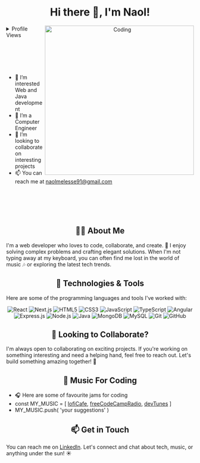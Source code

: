 
 <h1 align="center">Hi there 👋, I'm Naol!</h1>
<p align="center">
 <img align="right" alt="Coding" width="400" src="https://i.pinimg.com/originals/e4/26/70/e426702edf874b181aced1e2fa5c6cde.gif">
</p>


<details>
  <summary>Profile Views</summary>

 ![](https://komarev.com/ghpvc/?username=naolmelesse&color=57375D&label=PROFILE+VIEWS&style=plastic)

</details>
<p>
 
  <br/><br/><br/><br/>
  
- 👀 I’m interested Web and Java development
- 🌱 I’m a Computer Engineer
- 💞️ I’m looking to collaborate on interesting projects
- 📫 You can reach me at naolmelesse91@gmail.com
  
</p>
<br/><br/><br/><br/>

<h2 align="center"> 👨‍💻 About Me</h2>
I'm a web developer who loves to code, collaborate, and create. 🚀 I enjoy solving complex problems and crafting elegant solutions. When I'm not typing away at my keyboard, you can often find me lost in the world of music 🎶 or exploring the latest tech trends.

<h2 align="center">🔧 Technologies & Tools </h2>

Here are some of the programming languages and tools I've worked with:

<p align="center">
  <img src="https://img.shields.io/badge/React-61DAFB?style=for-the-badge&logo=react&logoColor=black" alt="React"/>
  <img src="https://img.shields.io/badge/Next.js-000000?style=for-the-badge&logo=next.js&logoColor=white" alt="Next.js"/>
  <img src="https://img.shields.io/badge/HTML5-E34F26?style=for-the-badge&logo=html5&logoColor=white" alt="HTML5"/>
  <img src="https://img.shields.io/badge/CSS3-1572B6?style=for-the-badge&logo=css3&logoColor=white" alt="CSS3"/>
  <img src="https://img.shields.io/badge/JavaScript-F7DF1E?style=for-the-badge&logo=javascript&logoColor=black" alt="JavaScript"/>
  <img src="https://img.shields.io/badge/TypeScript-3178C6?style=for-the-badge&logo=typescript&logoColor=white" alt="TypeScript"/>
  <img src="https://img.shields.io/badge/Angular-DD0031?style=for-the-badge&logo=angular&logoColor=white" alt="Angular"/>
  <img src="https://img.shields.io/badge/Express.js-000000?style=for-the-badge&logo=express&logoColor=white" alt="Express.js"/>
  <img src="https://img.shields.io/badge/Node.js-339933?style=for-the-badge&logo=node.js&logoColor=white" alt="Node.js"/>
  <img src="https://img.shields.io/badge/Java-007396?style=for-the-badge&logo=java&logoColor=white" alt="Java"/>
  <img src="https://img.shields.io/badge/MongoDB-47A248?style=for-the-badge&logo=mongodb&logoColor=white" alt="MongoDB"/>
  <img src="https://img.shields.io/badge/MySQL-4479A1?style=for-the-badge&logo=mysql&logoColor=white" alt="MySQL"/>
  <img src="https://img.shields.io/badge/Git-F05032?style=for-the-badge&logo=git&logoColor=white" alt="Git"/>
  <img src="https://img.shields.io/badge/GitHub-181717?style=for-the-badge&logo=github&logoColor=white" alt="GitHub"/>
</p>

<h2 align="center"> 💼 Looking to Collaborate?</h2>

I'm always open to collaborating on exciting projects. If you're working on something interesting and need a helping hand, feel free to reach out. Let's build something amazing together! 🤝

<h2 align="center"> 🎵 Music For Coding </h2>

- 🎧 Here are some of favourite jams for coding
- const MY_MUSIC = [ [lofiCafe](https://www.lofi.cafe/), [freeCodeCampRadio](https://coderadio.freecodecamp.org/), [devTunes](https://radio.madza.dev/) ]
- MY_MUSIC.push( 'your suggestions' )
<h2 align="center"> 📫 Get in Touch </h2>

You can reach me on [LinkedIn](https://www.linkedin.com/in/naol-melesse-706585226/). Let's connect and chat about tech, music, or anything under the sun! ☀️


  
